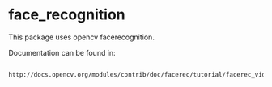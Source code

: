 face_recognition
================

This package uses opencv facerecognition.

Documentation can be found in:

		http://docs.opencv.org/modules/contrib/doc/facerec/tutorial/facerec_video_recognition.html